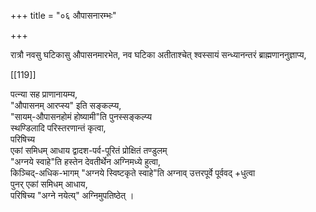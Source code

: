 +++
title = "०६ औपासनारम्भः"

+++

रात्रौ नवसु घटिकासु औपासनमारभेत, नव घटिका अतीताश्चेत् श्वस्सायं सन्ध्यानन्तरं ब्राह्मणाननुज्ञाप्य, 

[[119]]

पत्न्या सह प्राणानायम्य,  
"औपासनम् आरप्स्य" इति सङ्कल्प्य,  
"सायम्-औपासनहोमं होष्यामी"ति पुनस्सङ्कल्प्य  
स्थण्डिलादि परिस्तरणान्तं कृत्वा,  
परिषिच्य  
एकां समिधम् आधाय द्वादश-पर्व-पूरितं प्रोक्षितं तण्डुलम्  
"अग्नये स्वाहे"ति हस्तेन देवतीर्थेन अग्निमध्ये हुत्वा,  
किञ्चिद्-अधिक-भागम् "अग्नये स्विष्टकृते स्वाहे"ति अग्नाव् उत्तरपूर्वे पूर्ववद् +धुत्वा  
पुनर् एकां समिधम् आधाय,  
परिषिच्य "अग्ने नयेत्य्" अग्निमुपतिष्ठेत् ।
